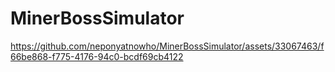 # MinerBossSimulator


https://github.com/neponyatnowho/MinerBossSimulator/assets/33067463/f66be868-f775-4176-94c0-bcdf69cb4122

